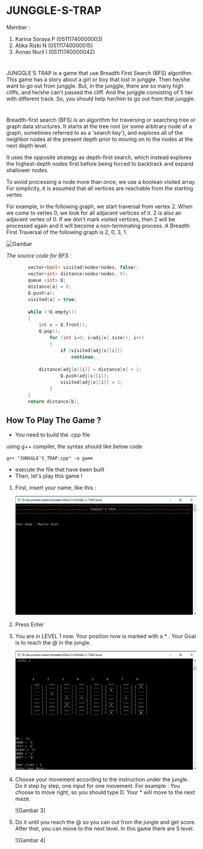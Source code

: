 # JUNGGLE-S-TRAP

Member :
1. Karina Soraya P	(05111740000003)
2. Atika Rizki N	(05111740000015)
3. Annas Nuril I	(05111740000042)

#

JUNGGLE'S TRAP is a game that use Breadth First Search (BFS) algorithm. This game has a story about a girl or boy that lost in junggle. Then he/she want to go out from junggle. But, in the junggle, there are so many high cliffs, and he/she can't passed the cliff. And the junggle consisting of 5 tier with different track. So, you should help her/him to go out from that junggle.

#

Breadth-first search (BFS) is an algorithm for traversing or searching tree or graph data structures. It starts at the tree root (or some arbitrary node of a graph, sometimes referred to as a 'search key'), and explores all of the neighbor nodes at the present depth prior to moving on to the nodes at the next depth level.

It uses the opposite strategy as depth-first search, which instead explores the highest-depth nodes first before being forced to backtrack and expand shallower nodes.

To avoid processing a node more than once, we use a boolean visited array. For simplicity, it is assumed that all vertices are reachable from the starting vertex.

For example, in the following graph, we start traversal from vertex 2. When we come to vertex 0, we look for all adjacent vertices of it. 2 is also an adjacent vertex of 0. If we don’t mark visited vertices, then 2 will be processed again and it will become a non-terminating process. A Breadth First Traversal of the following graph is 2, 0, 3, 1.

![Gambar](https://cdncontribute.geeksforgeeks.org/wp-content/uploads/bfs-5.png)

*The source code for BFS :*
```cpp
        vector<bool> visited(nodes*nodes, false);
        vector<int> distance(nodes*nodes, 0);
        queue <int> Q;
        distance[a] = 0;
        Q.push(a);
        visited[a] = true;
        
        while (!Q.empty())
        {
            int x = Q.front();
            Q.pop();
            	for (int i=0; i<adj[x].size(); i++)
            	{
                	if (visited[adj[x][i]])
                    	continue;
                	
			distance[adj[x][i]] = distance[x] + 1;
                	Q.push(adj[x][i]);
                	visited[adj[x][i]] = 1;
            	}
        }
        return distance[b];
```
## How To Play The Game ?

* You need to build the .cpp file

using g++ compiler, the syntax should like below code
```shell
g++ "JUNGGLE'S_TRAP.cpp" -o game
```

* execute the file that have been built
* Then, let's play this game !
1. First, insert your name, like this :

	![Gambar Awal](/images/1.jpg)

2. Press Enter
3. You are in LEVEL 1 now. Your position now is marked with a * . Your Goal is to reach the @ in the jungle. 

	![Gambar 2](/images/2.jpg)

4. Choose your movement according to the instruction under the jungle. Do it step by step, one input for one movement.
   For example : You choose to move right, so you should type D. Your * will move to the next maze.
   
   	![Gambar 3]
	
5. Do it until you reach the @ so you can out from the jungle and get score. After thet, you can move to the next level. In this game there are 5 level.

	![Gambar 4]
